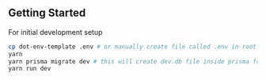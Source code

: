 
## Getting Started

For initial development setup

```bash
cp dot-env-template .env # or manually create file called .env in root of directory and copy contents of dot-env-template to it.
yarn
yarn prisma migrate dev # this will create dev.db file inside prisma folder
yarn run dev
```

